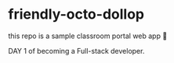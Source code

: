 # friendly-octo-dollop
this repo is a sample classroom portal web app 🚀

DAY 1 of becoming a Full-stack developer. 

